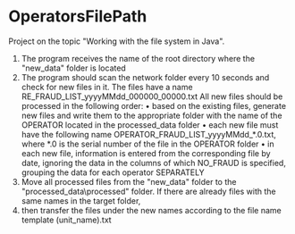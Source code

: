 # OperatorsFilePath
Project on the topic "Working with the file system in Java".
1. The program receives the name of the root directory where the "new_data" folder is located
2. The program should scan the network folder every 10 seconds and check for new files in it. The files have a name RE_FRAUD_LIST_yyyyMMdd_000000_00000.txt
 All new files should be processed in the following order:
• based on the existing files, generate new files and write them to the appropriate folder with the name of the OPERATOR located in the processed_data folder
• each new file must have the following name OPERATOR_FRAUD_LIST_yyyyMMdd_*.0.txt, where *.0 is the serial number of the file in the OPERATOR folder
• in each new file, information is entered from the corresponding file by date, ignoring the data in the columns of which NO_FRAUD is specified, grouping the data for each operator SEPARATELY
3. Move all processed files from the "new_data" folder to the "processed_data\processed" folder. If there are already files with the same names in the target folder,
4. then transfer the files under the new names according to the file name template (unit_name).txt
